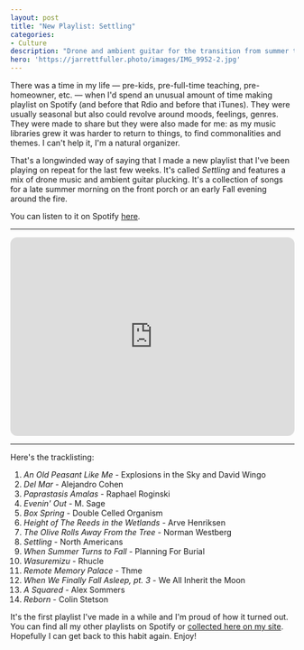 ```yaml
---
layout: post
title: "New Playlist: Settling"
categories:
- Culture
description: "Drone and ambient guitar for the transition from summer to fall."
hero: 'https://jarrettfuller.photo/images/IMG_9952-2.jpg'
---
```


There was a time in my life — pre-kids, pre-full-time teaching, pre-homeowner, etc. — when I'd spend an unusual amount of time making playlist on Spotify (and before that Rdio and before that iTunes). They were usually seasonal but also could revolve around moods, feelings, genres. They were made to share but they were also made for me: as my music libraries grew it was harder to return to things, to find commonalities and themes. I can't help it, I'm a natural organizer.

That's a longwinded way of saying that I made a new playlist that I've been playing on repeat for the last few weeks. It's called *Settling* and features a mix of drone music and ambient guitar plucking. It's a collection of songs for a late summer morning on the front porch or an early Fall evening around the fire. 

You can listen to it on Spotify [here](https://open.spotify.com/playlist/1NzQ2uS3h9qAQS4Gd2ALr7?si=cab99d6826f043cb).

***

<iframe style="border-radius:12px" src="https://open.spotify.com/embed/playlist/1NzQ2uS3h9qAQS4Gd2ALr7?utm_source=generator&theme=0" width="100%" height="352" frameBorder="0" allowfullscreen="" allow="autoplay; clipboard-write; encrypted-media; fullscreen; picture-in-picture" loading="lazy"></iframe>

***

Here's the tracklisting:

1. *An Old Peasant Like Me* - Explosions in the Sky and David Wingo
2. *Del Mar* - Alejandro Cohen
3. *Paprastasis Amalas* - Raphael Roginski
4. *Evenin' Out* - M. Sage
5. *Box Spring* - Double Celled Organism
6. *Height of The Reeds in the Wetlands* - Arve Henriksen
7. *The Olive Rolls Away From the Tree* - Norman Westberg
8. *Settling* - North Americans
9. *When Summer Turns to Fall* - Planning For Burial
10. *Wasuremizu* - Rhucle
11. *Remote Memory Palace* - Thme
12. *When We Finally Fall Asleep, pt. 3* - We All Inherit the Moon
13. *A Squared* - Alex Sommers
14. *Reborn* - Colin Stetson

It's the first playlist I've made in a while and I'm proud of how it turned out. You can find all my other playlists on Spotify or [collected here on my site](http://www.jarrettfuller.com/playlists). Hopefully I can get back to this habit again. Enjoy! 